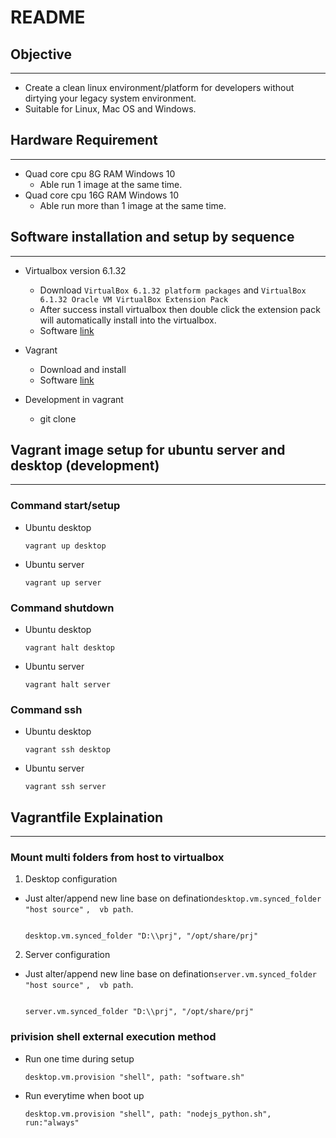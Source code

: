 # README

## Objective
---
 * Create a clean linux environment/platform for developers without dirtying your legacy system environment.
 * Suitable for Linux, Mac OS and Windows.

## Hardware Requirement
---
 * Quad core cpu 8G RAM Windows 10
   - Able run 1 image at the same time.
 * Quad core cpu 16G RAM Windows 10
   - Able run more than 1 image at the same time.  
## Software installation and setup by sequence
---
 * Virtualbox version 6.1.32
   - Download `VirtualBox 6.1.32 platform packages` and `VirtualBox 6.1.32 Oracle VM VirtualBox Extension Pack`
   - After success install virtualbox then double click the extension pack will automatically install into the virtualbox.
   - Software [link](https://www.virtualbox.org/wiki/Downloads)

 * Vagrant
   - Download and install
   - Software [link](https://www.vagrantup.com/downloads)

 * Development in vagrant
   - git clone 

## Vagrant image setup for ubuntu server and desktop (development)
---

### Command start/setup
 - Ubuntu desktop
   ```
   vagrant up desktop 
   ```
 - Ubuntu server
   ``` 
   vagrant up server
   ```   

### Command shutdown 
 - Ubuntu desktop
   ```
   vagrant halt desktop
   ```
 - Ubuntu server
   ``` 
   vagrant halt server
   ```
 
### Command ssh
 - Ubuntu desktop
   ```
   vagrant ssh desktop
   ```
 - Ubuntu server
   ``` 
   vagrant ssh server
   ```

## Vagrantfile Explaination
---

### Mount multi folders from host to virtualbox
1. Desktop configuration
  - Just alter/append new line base on defination`desktop.vm.synced_folder` `"host source"` `,  vb path`.
    ```
    
    desktop.vm.synced_folder "D:\\prj", "/opt/share/prj"
    ```
2. Server configuration
  - Just alter/append new line base on defination`server.vm.synced_folder` `"host source"` `,  vb path`.
    ```
   
    server.vm.synced_folder "D:\\prj", "/opt/share/prj"
    ```

### privision shell external execution method
- Run one time during setup
  ```
  desktop.vm.provision "shell", path: "software.sh"
  ```
- Run everytime when boot up
  ```
  desktop.vm.provision "shell", path: "nodejs_python.sh", run:"always"
  ```
 